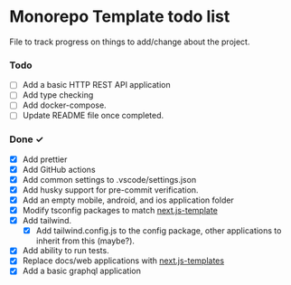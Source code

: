 # Monorepo Template todo list

File to track progress on things to add/change about the project.

### Todo

- [ ] Add a basic HTTP REST API application
- [ ] Add type checking
- [ ] Add docker-compose.
- [ ] Update README file once completed.

### Done ✓

- [x] Add prettier
- [x] Add GitHub actions
- [x] Add common settings to .vscode/settings.json
- [x] Add husky support for pre-commit verification.
- [x] Add an empty mobile, android, and ios application folder
- [x] Modify tsconfig packages to match [next.js-template](https://github.com/reeceRose/next.js-template)
- [x] Add tailwind.
  - [x] Add tailwind.config.js to the config package, other applications to inherit from this (maybe?).
- [x] Add ability to run tests.
- [x] Replace docs/web applications with [next.js-templates](<[https://](https://github.com/reeceRose/next.js-template)>)
- [x] Add a basic graphql application
